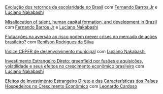 

[Evolução dos retornos da escolaridade no Brasil](https://mj-ribeiro.github.io/evol_rets.pdf) com [Fernando Barros Jr](https://scholar.google.com/citations?hl=en&authuser=1&user=o6FHHYkAAAAJ) e [Luciano Nakabashi](https://scholar.google.com.br/citations?user=EF86SiQAAAAJ&hl=pt-BR) 


[Misallocation of talent, human capital formation, and development in Brazil](https://mj-ribeiro.github.io/miss.pdf) com [Fernando Barros Jr](https://scholar.google.com/citations?hl=en&authuser=1&user=o6FHHYkAAAAJ) e [Luciano Nakabashi](https://scholar.google.com.br/citations?user=EF86SiQAAAAJ&hl=pt-BR) 


[Flutuações na aversão ao risco podem prever crises no
mercado de ações brasileiro?](https://www.anpec.org.br/encontro/2021/submissao/files_I/i4-268191e82766a925f6ae83ac4715d68f.pdf) com [Renilson Rodrigues da Silva](https://scholar.google.com/citations?user=EoRb6vQAAAAJ&hl=en)


[Índice CEPER de desenvolvimento municipal](https://mj-ribeiro.github.io/ceper_index.pdf) com [Luciano Nakabashi](https://scholar.google.com.br/citations?user=EF86SiQAAAAJ&hl=pt-BR) 


[Investimento Estrangeiro Direto: greenfield por fusões e aquisições, volatilidade e seus efeitos no crescimento econômico brasileiro](https://mj-ribeiro.github.io/eco3.pdf) com [Luciano Nakabashi](https://scholar.google.com.br/citations?user=EF86SiQAAAAJ&hl=pt-BR)

[Efeitos do Investimento Estrangeiro Direto e das Características dos Países Hospedeiros no Crescimento Econômico](https://mj-ribeiro.github.io/ide_wd.pdf) com [Leonardo Cardoso](https://scholar.google.com/citations?user=3CVN9PIAAAAJ&hl=pt-BR)


